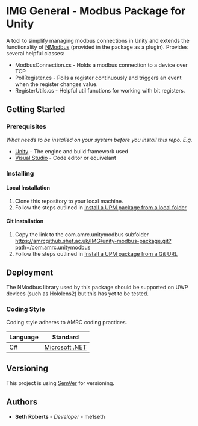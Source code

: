 # IMG General - Modbus Package for Unity

A tool to simplify managing modbus connections in Unity and extends the functionality of [NModbus](https://github.com/NModbus/NModbus) (provided in the package as a plugin). Provides several helpful classes:

* ModbusConnection.cs - Holds a modbus connection to a device over TCP
* PollRegister.cs - Polls a register continuously and triggers an event when the register changes value.
* RegisterUtils.cs - Helpful util functions for working with bit registers.

## Getting Started

### Prerequisites

*What needs to be installed on your system before you install this repo. E.g.*

* [Unity](https://unity3d.com/) - The engine and build framework used
* [Visual Studio](https://visualstudio.microsoft.com/) - Code editor or equivelant

### Installing

#### Local Installation

1. Clone this repository to your local machine.
2. Follow the steps outlined in [Install a UPM package from a local folder](https://docs.unity3d.com/Manual/upm-ui-local.html)

#### Git Installation
1. Copy the link to the com.amrc.unitymodbus subfolder https://amrcgithub.shef.ac.uk/IMG/unity-modbus-package.git?path=/com.amrc.unitymodbus
2. Follow the steps outlined in [Install a UPM package from a Git URL](https://docs.unity3d.com/Manual/upm-ui-giturl.html)

## Deployment

The NModbus library used by this package should be supported on UWP devices (such as Hololens2) but this has yet to be tested.

### Coding Style

Coding style adheres to AMRC coding practices.

| Language | Standard |
| -- | -- |
| C# | [Microsoft .NET](https://docs.microsoft.com/en-us/dotnet/standard/design-guidelines/) |

## Versioning

This project is using [SemVer](http://semver.org/) for versioning.

## Authors

* **Seth Roberts** - *Developer* - me1seth
